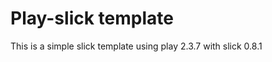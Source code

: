 Play-slick template
=================================

This is a simple slick template using play 2.3.7 with slick 0.8.1
